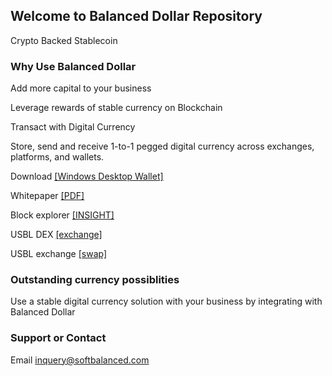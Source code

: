 ## Welcome to Balanced Dollar Repository

Crypto Backed Stablecoin


### Why Use Balanced Dollar

Add more capital to your business

Leverage rewards of stable currency on Blockchain

Transact with Digital Currency

Store, send and receive 1-to-1 pegged digital currency across exchanges, platforms, and wallets.

Download <a href="https://mega.nz/file/6EpnVYQJ#_GPwY3LJfQPic5zsNe9yKzgr_R_E1iZjeA7ntGxUKVE">[Windows Desktop Wallet]</a>

Whitepaper <a href="https://github.com/softbalanced/core/raw/gh-pages/bdollar_launch_whitepaper.pdf">[PDF]</a>

Block explorer <a href="http://softbalanced.com:3001/insight/blocks">[INSIGHT]</a>

USBL DEX  <a href="https://github.com/KomodoPlatform/atomicDEX-Desktop/releases">[exchange]</a>

USBL exchange  <a href="http://swap.softbalanced.com/">[swap]</a>

### Outstanding currency possiblities
Use a stable digital currency solution with your business by integrating with Balanced Dollar

### Support or Contact

Email inquery@softbalanced.com
